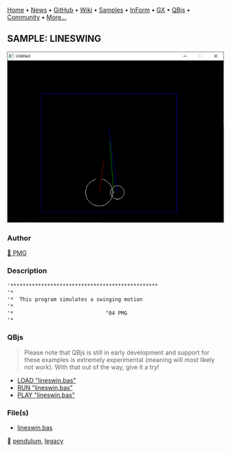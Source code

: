 [Home](https://qb64.com) • [News](../../news.md) • [GitHub](https://github.com/QB64Official/qb64) • [Wiki](https://github.com/QB64Official/qb64/wiki) • [Samples](../../samples.md) • [InForm](../../inform.md) • [GX](../../gx.md) • [QBjs](../../qbjs.md) • [Community](../../community.md) • [More...](../../more.md)

## SAMPLE: LINESWING

![screenshot.png](img/screenshot.png)

### Author

[🐝 PMG](../pmg.md) 

### Description

```text
'************************************************
'*
'*  This program simulates a swinging motion
'*
'*                              "04 PMG
'*
```

### QBjs

> Please note that QBjs is still in early development and support for these examples is extremely experimental (meaning will most likely not work). With that out of the way, give it a try!

* [LOAD "lineswin.bas"](https://v6p9d9t4.ssl.hwcdn.net/html/6022890/index.html?src=https://qb64.com/samples/lineswing/src/lineswin.bas)
* [RUN "lineswin.bas"](https://v6p9d9t4.ssl.hwcdn.net/html/6022890/index.html?mode=auto&src=https://qb64.com/samples/lineswing/src/lineswin.bas)
* [PLAY "lineswin.bas"](https://v6p9d9t4.ssl.hwcdn.net/html/6022890/index.html?mode=play&src=https://qb64.com/samples/lineswing/src/lineswin.bas)

### File(s)

* [lineswin.bas](src/lineswin.bas)

🔗 [pendulum](../pendulum.md), [legacy](../legacy.md)
